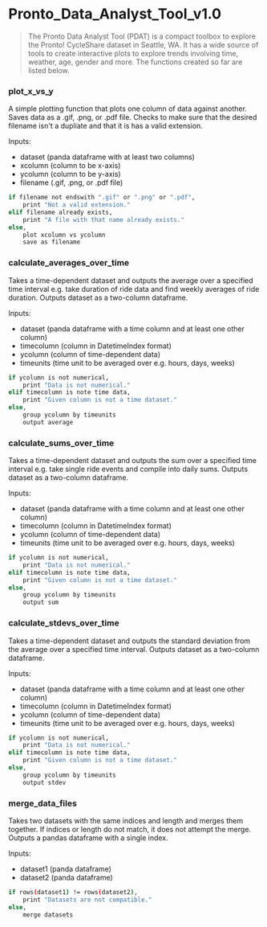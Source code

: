 # Pronto_Data_Analyst_Tool_v1.0

>The Pronto Data Analyst Tool (PDAT) is a compact toolbox to explore the Pronto! CycleShare dataset in Seattle, WA.  It has a wide source of tools to create interactive plots to explore trends involving time, weather, age, gender and more.  The functions created so far are listed below.

### plot_x_vs_y
A simple plotting function that plots one column of data against another.  Saves data as a .gif, .png, or .pdf file.  Checks to make sure that the desired filename isn't a dupliate and that it is has a valid extension.

Inputs: 

* dataset (panda dataframe with at least two columns)
* xcolumn (column to be x-axis)
* ycolumn (column to be y-axis)
* filename (.gif, .png, or .pdf file)

```sh
if filename not endswith ".gif" or ".png" or ".pdf",
    print "Not a valid extension."
elif filename already exists,
    print "A file with that name already exists."
else,
    plot xcolumn vs ycolumn
    save as filename
```
### calculate_averages_over_time
Takes a time-dependent dataset and outputs the average over a specified time interval e.g. take duration of ride data and find weekly averages of ride duration. Outputs dataset as a two-column dataframe.

Inputs:

* dataset (panda dataframe with a time column and at least one other column)
* timecolumn (column in DatetimeIndex format)
* ycolumn (column of time-dependent data)
* timeunits (time unit to be averaged over e.g. hours, days, weeks)

```sh
if ycolumn is not numerical,
    print "Data is not numerical."
elif timecolumn is note time data,
    print "Given column is not a time dataset."
else,
    group ycolumn by timeunits
    output average
```


### calculate_sums_over_time
Takes a time-dependent dataset and outputs the sum over a specified time interval e.g. take single ride events and compile into daily sums. Outputs dataset as a two-column dataframe.

Inputs:

* dataset (panda dataframe with a time column and at least one other column)
* timecolumn (column in DatetimeIndex format)
* ycolumn (column of time-dependent data)
* timeunits (time unit to be averaged over e.g. hours, days, weeks)

```sh
if ycolumn is not numerical,
    print "Data is not numerical."
elif timecolumn is note time data,
    print "Given column is not a time dataset."
else,
    group ycolumn by timeunits
    output sum
```

### calculate_stdevs_over_time
Takes a time-dependent dataset and outputs the standard deviation from the average over a specified time interval. Outputs dataset as a two-column dataframe.

Inputs:

* dataset (panda dataframe with a time column and at least one other column)
* timecolumn (column in DatetimeIndex format)
* ycolumn (column of time-dependent data)
* timeunits (time unit to be averaged over e.g. hours, days, weeks)

```sh
if ycolumn is not numerical,
    print "Data is not numerical."
elif timecolumn is note time data,
    print "Given column is not a time dataset."
else,
    group ycolumn by timeunits
    output stdev
```

### merge_data_files
Takes two datasets with the same indices and length and merges them together.  If indices or length do not match, it does not attempt the merge. Outputs a pandas dataframe with a single index. 

Inputs:

* dataset1 (panda dataframe)
* dataset2 (panda dataframe)

```sh
if rows(dataset1) != rows(dataset2),
    print "Datasets are not compatible."
else,
    merge datasets
```



